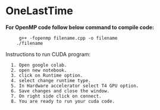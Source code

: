 # OneLastTime

**For OpenMP code follow below command to compile code:**

         g++ -fopenmp filename.cpp -o filename
        ./filename


Instructions to run CUDA program:

      1. Open google colab.
      2. open new notebook.
      3. click on Runtime option.
      4. select change runtime type.
      5. In Hardware accelerator select T4 GPU option.
      6. Save changes and close the window.
      7. On right side click on connect.
      8. You are ready to run your cuda code.
